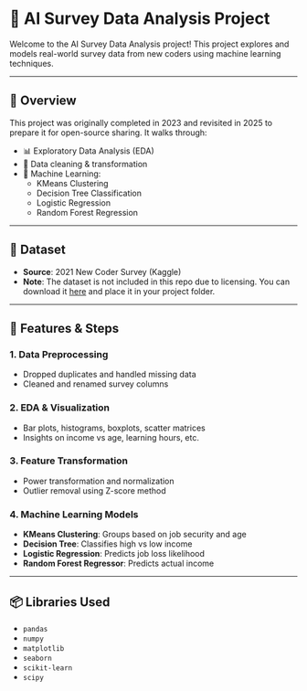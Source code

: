 # 🧠 AI Survey Data Analysis Project

Welcome to the AI Survey Data Analysis project! This project explores and models real-world survey data from new coders using machine learning techniques.

---

## 📌 Overview

This project was originally completed in 2023 and revisited in 2025 to prepare it for open-source sharing. It walks through:

- 📊 Exploratory Data Analysis (EDA)
- 🧹 Data cleaning & transformation
- 🧠 Machine Learning:
  - KMeans Clustering
  - Decision Tree Classification
  - Logistic Regression
  - Random Forest Regression

---

## 📁 Dataset

- **Source**: 2021 New Coder Survey (Kaggle)
- **Note**: The dataset is not included in this repo due to licensing. You can download it [here](https://www.kaggle.com/datasets/freecodecamp/2021-new-coder-survey) and place it in your project folder.

---

## 🚀 Features & Steps

### 1. Data Preprocessing
- Dropped duplicates and handled missing data
- Cleaned and renamed survey columns

### 2. EDA & Visualization
- Bar plots, histograms, boxplots, scatter matrices
- Insights on income vs age, learning hours, etc.

### 3. Feature Transformation
- Power transformation and normalization
- Outlier removal using Z-score method

### 4. Machine Learning Models
- **KMeans Clustering**: Groups based on job security and age
- **Decision Tree**: Classifies high vs low income
- **Logistic Regression**: Predicts job loss likelihood
- **Random Forest Regressor**: Predicts actual income

---

## 📦 Libraries Used

- `pandas`
- `numpy`
- `matplotlib`
- `seaborn`
- `scikit-learn`
- `scipy`
